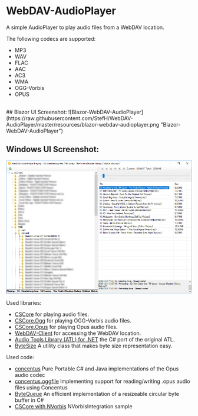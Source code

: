 # WebDAV-AudioPlayer
A simple AudioPlayer to play audio files from a WebDAV location.

The following codecs are supported:
* MP3
* WAV
* FLAC
* AAC
* AC3
* WMA
* OGG-Vorbis
* OPUS


<br>
## Blazor UI Screenshot:
![Blazor-WebDAV-AudioPlayer](https://raw.githubusercontent.com/StefH/WebDAV-AudioPlayer/master/resources/blazor-webdav-audioplayer.png "Blazor-WebDAV-AudioPlayer")

## Windows UI Screenshot:
![WebDAV-AudioPlayer](https://raw.githubusercontent.com/StefH/WebDAV-AudioPlayer/master/resources/WebDAV-AudioPlayer.png "WebDAV-AudioPlayer")

Used libraries:
* [CSCore](https://github.com/filoe/cscore) for playing audio files.
* [CSCore.Ogg](https://github.com/StefH/WebDAV-AudioPlayer) for playing OGG-Vorbis audio files.
* [CSCore.Opus](https://github.com/StefH/WebDAV-AudioPlayer) for playing Opus audio files.
* [WebDAV-Client](https://github.com/StefH/WebDAV-Client) for accessing the WebDAV location.
* [Audio Tools Library (ATL) for .NET](https://github.com/Zeugma440/atldotnet) the C# port of the original ATL.
* [ByteSize](https://github.com/omar/ByteSize) A utility class that makes byte size representation easy.

Used code:
* [concentus](https://github.com/lostromb/concentus) Pure Portable C# and Java implementations of the Opus audio codec
* [concentus.oggfile](https://github.com/lostromb/concentus.oggfile) Implementing support for reading/writing .opus audio files using Concentus
* [ByteQueue](https://github.com/Kelindar/circular-buffer/blob/master/Source/ByteQueue.cs) An efficient implementation of a resizeable circular byte buffer in C#
* [CSCore with NVorbis](https://github.com/filoe/cscore/blob/master/Samples/NVorbisIntegration/Program.cs) NVorbisIntegration sample
